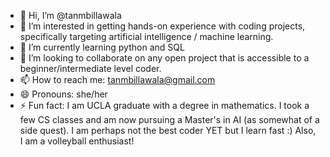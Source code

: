 - 👋 Hi, I’m @tanmbillawala
- 👀 I’m interested in getting hands-on experience with coding projects, specifically targeting artificial intelligence / machine learning.
- 🌱 I’m currently learning python and SQL
- 💞️ I’m looking to collaborate on any open project that is accessible to a beginner/intermediate level coder. 
- 📫 How to reach me: tanmbillawala@gmail.com
- 😄 Pronouns: she/her
- ⚡ Fun fact: I am UCLA graduate with a degree in mathematics. I took a few CS classes and am now pursuing a Master's in AI (as somewhat of a side quest).
I am perhaps not the best coder YET but I learn fast :) Also, I am a volleyball enthusiast!

<!---
tanmbillawala/tanmbillawala is a ✨ special ✨ repository because its `README.md` (this file) appears on your GitHub profile.
You can click the Preview link to take a look at your changes.
--->
